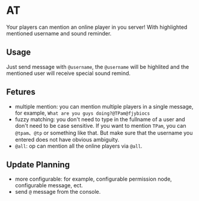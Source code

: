 # AT
Your players can mention an online player in you server! With highlighted mentioned username and sound reminder.

## Usage
Just send message with `@username`, the `@username` will be highlited and the mentioned user will receive special sound remind.

## Fetures
+ multiple mention: you can mention multiple players in a single message, for example, `What are you guys doing?@TPam@fjybiocs`
+ fuzzy matching: you don't need to type in the fullname of a user and don't need to be case sensitive. If you want to mention `TPam`, you can `@tpam`、`@tp` or something like that. But make sure that the username you entered does not have obvious ambiguity.
+ `@all`: op can mention all the online players via `@all`.

## Update Planning
+ more configurable: for example, configurable permission node, configurable message, ect.
+ send `@` message from the console.
